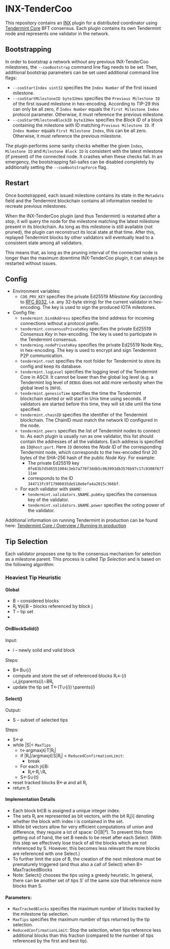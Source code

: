 # INX-TenderCoo

This repository contains an [INX](https://github.com/iotaledger/inx) plugin for a distributed coordinator using [Tendermint Core](https://github.com/tendermint/tendermint) BFT consensus. Each plugin contains its own Tendermint node and represents one validator in the network.

## Bootstrapping

In order to bootstrap a network without any previous INX-TenderCoo milestones, the `--cooBootstrap` command line flag needs to be set.
Then, additional bootstrap parameters can be set used additional command line flags:
- `--cooStartIndex uint32` specifies the `Index Number` of the first issued milestone.
- `--cooStartMilestoneID byte32Hex` specifies the `Previous Milestone ID` of the first issued milestone in hex-encoding. According to TIP-29 this can only be all zero, if `Index Number` equals the `First Milestone Index` protocol parameter. Otherwise, it must reference the previous milestone.
- `--cooStartMilestoneBlockID byte32Hex` specifies the _Block ID_ of a block containing the milestone with ID matching `Previous Milestone ID`. If `Index Number` equals `First Milestone Index`, this can be all zero. Otherwise, it must reference the previous milestone.

The plugin performs some sanity checks whether the given `Index`, `Milestone ID` and `Milestone Block ID` is consistent with the latest milestone (if present) of the connected node.
It crashes when these checks fail. In an emergency, the bootstrapping fail-safes can be disabled completely by additionally setting the `--cooBootstrapForce` flag.

## Restart

Once bootstrapped, each issued milestone contains its state in the `Metadata` field and the Tendermint blockchain contains all information needed to recreate previous milestones.

When the INX-TenderCoo plugin (and thus Tendermint) is restarted after a stop, it will query the node for the milestone matching the latest milestone present in its blockchain. As long as this milestone is still available (not pruned), the plugin can reconstruct its local state at that time. After this, replayed Tendermint blocks by other validators will eventually lead to a consistent state among all validators.

This means that, as long as the pruning interval of the connected node is longer than the maximum downtime INX-TenderCoo plugin, it can always be restarted without issues.

## Config

- Environment variables:
  - `COO_PRV_KEY` specifies the private Ed25519 _Milestone Key_ (according to [RFC 8032](https://datatracker.ietf.org/doc/html/rfc8032), i.e. any 32-byte string) for the current validator in hex-encoding. The key is used to sign the produced IOTA milestones.
- Config file:
  - `tendermint.bindAddress` specifies the bind address for incoming connections without a protocol prefix.
  - `tendermint.consensusPrivateKey` specifies the private Ed25519 _Consensus Key_ in hex-encoding. The key is used to participate in the Tendermint consensus.
  - `tenderming.nodePrivateKey` specifies the private Ed25519 Node Key_ in hex-encoding. The key is used to encrypt and sign Tendermint P2P communication.
  - `tendermint.root` specifies the root folder for Tendermint to store its config and keep its database.
  - `tendermint.logLevel` specifies the logging level of the Tendermint Core in ASCII. It cannot be lower than the global log level (e.g. a Tendermint log level of `DEBUG` does not add more verbosity when the global level is `INFO`).
  - `tendermint.genesisTime` specifies the time the Tendermint blockchain started or will start in Unix time using seconds. If validators are started before this time, they will sit idle until the time specified.
  - `tendermint.chainID` specifies the identifier of the Tendermint blockchain. The ChainID must match the network ID configured in the node.
  - `tendermint.peers` specifies the list of Tendermint nodes to connect to. As each plugin is usually run as one validator, this list should contain the addresses of all the validators. Each address is specified as `ID@host:port`. Here `ID` denotes the _Node ID_ of the corresponding Tendermint node, which corresponds to the hex-encoded first 20 bytes of the SHA-256 hash of the public _Node Key_. For example:
    - The private Ed25519 key `0fe83b7d5d6551904c3eb7a770f3ddb5c063993db3576b97c17c0308f67f11ae`
    - corresponds to the ID `344713fc9f17906035de518e6efa4a2015c366bf`.
  - For each validator with `$NAME`:
    - `tendermint.validators.$NAME.pubKey` specifies the consensus key of the validator.
    - `tendermint.validators.$NAME.power` specifies the voting power of the validator.

Additional information on running Tendermint in production can be found here: [Tendermint Core / Overview / Running in production](https://docs.tendermint.com/v0.34/tendermint-core/running-in-production.html)

## Tip Selection

Each validator proposes one tip to the consensus mechanism for selection as a milestone parent. This process is called _Tip Selection_ and is based on the following algorithm:

### Heaviest Tip Heuristic

#### Global

- B &ndash; considered blocks
- Rⱼ ∀j∈B &ndash; blocks referenced by block j
- T &ndash; tip set
-
#### OnBlockSolid(𝑖)

Input:
- 𝑖 &ndash; newly solid and valid block

Steps:
- B←B∪{𝑖}
- compute and store the set of referenced blocks Rᵢ←{𝑖}∪⋃j∈parents(𝑖)∩BRⱼ
- update the tip set T←(T∪{𝑖})∖parents(𝑖)

#### Select()

Output:
- S &ndash; subset of selected tips

Steps:
- S←∅
- while |S|< `MaxTips`
  - t←argmaxj∈T|Rⱼ|
  - if |Rₜ|/argmaxj∈S|Rⱼ| < `ReducedConfirmationLimit`:
    - break
  - For each j∈B:
    - Rⱼ←Rⱼ∖Rₜ
  - S←S∪{t}
- reset tracked blocks B←∅ and all Rⱼ
- return S

#### Implementation Details

- Each block b∈B is assigned a unique integer index.
- The sets Rⱼ are represented as bit vectors, with the bit Rⱼ[i] denoting whether the block with index i is contained in the set.
- While bit vectors allow for very efficient computations of union and difference, they require a lot of space: O(|B|²). To prevent this from getting out of hand, the set B needs to be reset after each Select. (With this step we effectively lose track of all the blocks which are not referenced by S. However, this becomes less relevant the more blocks are referenced with one Select.)
- To further limit the size of B, the creation of the next milestone must be prematurely triggered (and thus also a call of Select) when B> MaxTrackedBlocks
- Note: Select() chooses the tips using a greedy heuristic. In general, there can be another set of tips S′ of the same size that reference more blocks than S.

#### Parameters:
- `MaxTrackedBlocks` specifies the maximum number of blocks tracked by the milestone tip selection.
- `MaxTips` specifies the maximum number of tips returned by the tip selection.
- `ReducedConfirmationLimit`: Stop the selection, when tips reference less additional blocks than this fraction (compared to the number of tips referenced by the first and best tip).
